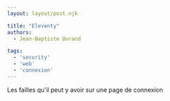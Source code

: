 ```yaml
---
layout: layout/post.njk

title: "Eleventy"
authors:
  - Jean-Baptiste Durand

tags:
  - 'security'
  - 'web'
  - 'connexion'
---
```


<!-- début résumé -->
Les failles qu'il peut y avoir sur une page de connexion
<!-- fin résumé -->
